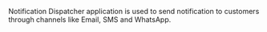 Notification Dispatcher application is used to send notification to customers through channels like Email, SMS and WhatsApp.
